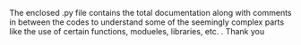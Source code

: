 The enclosed .py file contains the total documentation along with comments in between the codes to understand some of the seemingly complex parts like the use of certain functions, modueles, libraries, etc. .
Thank you

